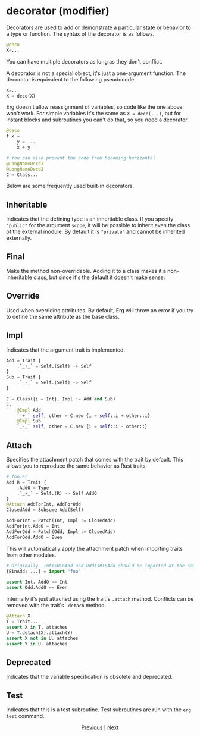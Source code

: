 # decorator (modifier)

Decorators are used to add or demonstrate a particular state or behavior to a type or function.
The syntax of the decorator is as follows.

```python
@deco
X=...
```

You can have multiple decorators as long as they don't conflict.

A decorator is not a special object, it's just a one-argument function. The decorator is equivalent to the following pseudocode.

```python
X=...
X = deco(X)
```

Erg doesn't allow reassignment of variables, so code like the one above won't work.
For simple variables it's the same as `X = deco(...)`, but for instant blocks and subroutines you can't do that, so you need a decorator.

```python
@deco
f x =
    y = ...
    x + y

# You can also prevent the code from becoming horizontal
@LongNameDeco1
@LongNameDeco2
C = Class...
```

Below are some frequently used built-in decorators.

## Inheritable

Indicates that the defining type is an inheritable class. If you specify `"public"` for the argument `scope`, it will be possible to inherit even the class of the external module. By default it is `"private"` and cannot be inherited externally.

## Final

Make the method non-overridable. Adding it to a class makes it a non-inheritable class, but since it's the default it doesn't make sense.

## Override

Used when overriding attributes. By default, Erg will throw an error if you try to define the same attribute as the base class.

## Impl

Indicates that the argument trait is implemented.

```python
Add = Trait {
    .`_+_` = Self.(Self) -> Self
}
Sub = Trait {
    .`_-_` = Self.(Self) -> Self
}

C = Class({i = Int}, Impl := Add and Sub)
C.
    @Impl Add
    `_+_` self, other = C.new {i = self::i + other::i}
    @Impl Sub
    `_-_` self, other = C.new {i = self::i - other::}
```

## Attach

Specifies the attachment patch that comes with the trait by default.
This allows you to reproduce the same behavior as Rust traits.

```python
# foo.er
Add R = Trait {
    .AddO = Type
    .`_+_` = Self.(R) -> Self.AddO
}
@Attach AddForInt, AddForOdd
ClosedAdd = Subsume Add(Self)

AddForInt = Patch(Int, Impl := ClosedAdd)
AddForInt.AddO = Int
AddForOdd = Patch(Odd, Impl := ClosedAdd)
AddForOdd.AddO = Even
```

This will automatically apply the attachment patch when importing traits from other modules.

```python
# Originally, IntIsBinAdd and OddIsBinAdd should be imported at the same time, but if it's an attachment patch, you can omit it
{BinAdd; ...} = import "foo"

assert Int. AddO == Int
assert Odd.AddO == Even
```

Internally it's just attached using the trait's `.attach` method. Conflicts can be removed with the trait's `.detach` method.

```python
@Attach X
T = Trait...
assert X in T. attaches
U = T.detach(X).attach(Y)
assert X not in U. attaches
assert Y in U. attaches
```

## Deprecated

Indicates that the variable specification is obsolete and deprecated.

## Test

Indicates that this is a test subroutine. Test subroutines are run with the `erg test` command.

<p align='center'>
    <a href='./28_spread_syntax.md'>Previous</a> | <a href='./30_error_handling.md'>Next</a>
</p>